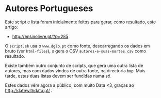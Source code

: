 Autores Portugueses
===================

Este script e lista foram inicialmente feitos para gerar, como resultado, este
artigo:
* http://ensinolivre.pt/?p=285

O `script.sh` usa o `www.dglb.pt` como fonte, descarregando os dados em bruto
(ver `html-files`), e gera o CSV `autores-e-suas-mortes.csv` como resultado.

Existe também outro conjunto de scripts, que gera uma outra lista de autores,
mas com dados vindos de outra fonte, na directoria `bnp`. Mais tarde, estas
duas listas devem ser fundidas numa só.


Estes dados vêm agora a público, com muito Data <3, graças ao
http://datewithdata.pt/ .
